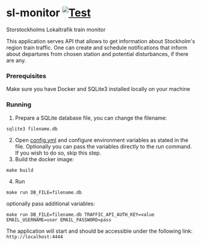 # sl-monitor [![Test](https://github.com/adikm/sl-monitor/actions/workflows/test.yml/badge.svg)](https://github.com/adikm/sl-monitor/actions/workflows/test.yml)


Storstockholms Lokaltrafik train monitor

This application serves API that allows to get information about Stockholm's region train traffic.
One can create and schedule notifications that inform about departures from chosen station and potential disturbances, if there are any.

### Prerequisites
Make sure you have Docker and SQLite3 installed locally on your machine


### Running
1. Prepare a SQLite database file, you can change the filename:
```shell
sqlite3 filename.db
```
2. Open [config.yml](config.yml) and configure environment variables as stated in the file.
   Optionally you can pass the variables directly to the _run_ command. If you wish to do so, skip this step.
3. Build the docker image:
```shell
make build
```

4. Run 
```shell 
make run DB_FILE=filename.db
```
optionally pass additional variables:
```shell 
make run DB_FILE=filename.db TRAFFIC_API_AUTH_KEY=value EMAIL_USERNAME=user EMAIL_PASSWORD=pass
```

The application will start and should be accessible under the following link: ```http://localhost:4444```
